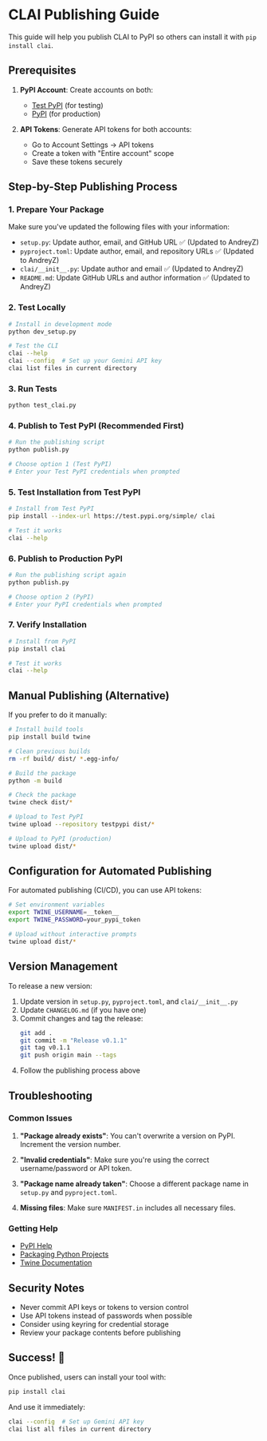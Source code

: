 # CLAI Publishing Guide

This guide will help you publish CLAI to PyPI so others can install it with `pip install clai`.

## Prerequisites

1. **PyPI Account**: Create accounts on both:
   - [Test PyPI](https://test.pypi.org/) (for testing)
   - [PyPI](https://pypi.org/) (for production)

2. **API Tokens**: Generate API tokens for both accounts:
   - Go to Account Settings → API tokens
   - Create a token with "Entire account" scope
   - Save these tokens securely

## Step-by-Step Publishing Process

### 1. Prepare Your Package

Make sure you've updated the following files with your information:

- `setup.py`: Update author, email, and GitHub URL ✅ (Updated to AndreyZ)
- `pyproject.toml`: Update author, email, and repository URLs ✅ (Updated to AndreyZ)
- `clai/__init__.py`: Update author and email ✅ (Updated to AndreyZ)
- `README.md`: Update GitHub URLs and author information ✅ (Updated to AndreyZ)

### 2. Test Locally

```bash
# Install in development mode
python dev_setup.py

# Test the CLI
clai --help
clai --config  # Set up your Gemini API key
clai list files in current directory
```

### 3. Run Tests

```bash
python test_clai.py
```

### 4. Publish to Test PyPI (Recommended First)

```bash
# Run the publishing script
python publish.py

# Choose option 1 (Test PyPI)
# Enter your Test PyPI credentials when prompted
```

### 5. Test Installation from Test PyPI

```bash
# Install from Test PyPI
pip install --index-url https://test.pypi.org/simple/ clai

# Test it works
clai --help
```

### 6. Publish to Production PyPI

```bash
# Run the publishing script again
python publish.py

# Choose option 2 (PyPI)
# Enter your PyPI credentials when prompted
```

### 7. Verify Installation

```bash
# Install from PyPI
pip install clai

# Test it works
clai --help
```

## Manual Publishing (Alternative)

If you prefer to do it manually:

```bash
# Install build tools
pip install build twine

# Clean previous builds
rm -rf build/ dist/ *.egg-info/

# Build the package
python -m build

# Check the package
twine check dist/*

# Upload to Test PyPI
twine upload --repository testpypi dist/*

# Upload to PyPI (production)
twine upload dist/*
```

## Configuration for Automated Publishing

For automated publishing (CI/CD), you can use API tokens:

```bash
# Set environment variables
export TWINE_USERNAME=__token__
export TWINE_PASSWORD=your_pypi_token

# Upload without interactive prompts
twine upload dist/*
```

## Version Management

To release a new version:

1. Update version in `setup.py`, `pyproject.toml`, and `clai/__init__.py`
2. Update `CHANGELOG.md` (if you have one)
3. Commit changes and tag the release:
   ```bash
   git add .
   git commit -m "Release v0.1.1"
   git tag v0.1.1
   git push origin main --tags
   ```
4. Follow the publishing process above

## Troubleshooting

### Common Issues

1. **"Package already exists"**: You can't overwrite a version on PyPI. Increment the version number.

2. **"Invalid credentials"**: Make sure you're using the correct username/password or API token.

3. **"Package name already taken"**: Choose a different package name in `setup.py` and `pyproject.toml`.

4. **Missing files**: Make sure `MANIFEST.in` includes all necessary files.

### Getting Help

- [PyPI Help](https://pypi.org/help/)
- [Packaging Python Projects](https://packaging.python.org/tutorials/packaging-projects/)
- [Twine Documentation](https://twine.readthedocs.io/)

## Security Notes

- Never commit API keys or tokens to version control
- Use API tokens instead of passwords when possible
- Consider using keyring for credential storage
- Review your package contents before publishing

## Success! 🎉

Once published, users can install your tool with:

```bash
pip install clai
```

And use it immediately:

```bash
clai --config  # Set up Gemini API key
clai list all files in current directory
```

